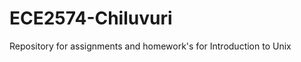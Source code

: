 ECE2574-Chiluvuri
=================

Repository for assignments and homework's for Introduction to Unix